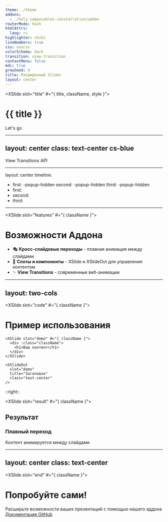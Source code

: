 ```yaml
---
theme: ./theme
addons:
  - ./holy_composables-constellation/addon
routerMode: hash
htmlAttrs:
  lang: ru
highlighter: shiki
lineNumbers: true
css: unocss
colorSchema: dark
transition: view-transition
contextMenu: false
mdc: true
growSeed: 4
title: Расширенный Slidev
layout: center
---
```


<XSlide slot="title" #="{ title, className, style }">
  <h1 :class="className" :style="style"> {{ title }} </h1>
</XSlide>

<XSlideOut slot="title" title="Welcome to Slidev+!" class="text-center" />

<div class="pt-12">
  <span @click="$slidev.nav.next" class="px-2 py-1 rounded cursor-pointer" hover="bg-white bg-opacity-10">
    Let's go <carbon:rocket class="inline"/>
  </span>
</div>

---
layout: center
class: text-center cs-blue
---

<XSlideOut slot="title" title="Smooth transitions!" class="text-7xl! mb-20! text-shadow-lg" />

<div :class="className">
  <div class="text-2xl c-[--v-color] text-shadow-lg">View Transitions API</div>
</div>

---
layout: center
timeline:
  - first: -popup-hidden
    second: -popup-hidden
    third: -popup-hidden
  - first:
  - second:
  - third:
---

<XSlide slot="features" #="{ className }">
  <div :class="className">
    <h1 class="mb-8">Возможности Аддона</h1>
    <ul class="text-xl space-y-4">
      <li :class="[t.first, 'fx']">🎭 <b>Кросс-слайдовые переходы</b> - плавная анимация между слайдами</li>
      <li :class="[t.second, 'fx']">🎨 <b>Слоты и компоненты</b> - XSlide и XSlideOut для управления контентом</li>
      <li :class="[t.third, 'fx']">✨ <b>View Transitions</b> - современные веб-анимации</li>
    </ul>
  </div>
</XSlide>

<XSlideOut slot="features" title="Возможности" class="text-center" />

---
layout: two-cols
---

<XSlide slot="code" #="{ className }">
  <div :class="className" class="pr-4">
    <h1 class="mb-4">Пример использования</h1>
    
```vue
<XSlide slot="demo" #="{ className }">
  <div :class="className">
    <h1>Ваш контент</h1>
  </div>
</XSlide>

<XSlideOut 
  slot="demo" 
  title="Заголовок" 
  class="text-center" 
/>
```

  </div>
</XSlide>

::right::

<XSlide slot="result" #="{ className }">
  <div :class="className" class="pl-4">
    <h2 class="mb-4">Результат</h2>
    <div class="border p-4 rounded">
      <h3 class="text-2xl mb-2">Плавный переход</h3>
      <p class="text-gray-400">Контент анимируется между слайдами</p>
    </div>
  </div>
</XSlide>

<XSlideOut slot="code" title="Код" />
<XSlideOut slot="result" title="Результат" />

---
layout: center
class: text-center
---

<XSlide slot="end" #="{ className }">
  <div :class="className">
    <h1 class="mb-8">Попробуйте сами!</h1>
    <div class="text-xl opacity-75">
      Расширьте возможности ваших презентаций с помощью нашего аддона
    </div>
    <div class="mt-8 flex justify-center gap-4">
      <a href="https://sli.dev" target="_blank" class="px-4 py-2 bg-blue-500 rounded hover:bg-blue-600">
        Документация
      </a>
      <a href="https://github.com/slidevjs/themes" target="_blank" class="px-4 py-2 bg-gray-500 rounded hover:bg-gray-600">
        GitHub
      </a>
    </div>
  </div>
</XSlide>

<XSlideOut slot="end" title="Начните сейчас!" />
